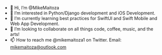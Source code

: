 - 👋 Hi, I’m @MikeMaitoza
- 👀 I’m interested in Python/Django development and iOS Development.
- 🌱 I’m currently learning best practices for SwiftUI and Swift Mobile and Web App Development.
- 💞️ I’m looking to collaborate on all things code, coffee, music, and the arts!
- 📫 How to reach me @mikemaitoza1 on Twitter. Email: mikemaitoza@outlook.com

<!---
MikeMaitoza/MikeMaitoza is a ✨ special ✨ repository because its `README.md` (this file) appears on your GitHub profile.
You can click the Preview link to take a look at your changes.
--->
